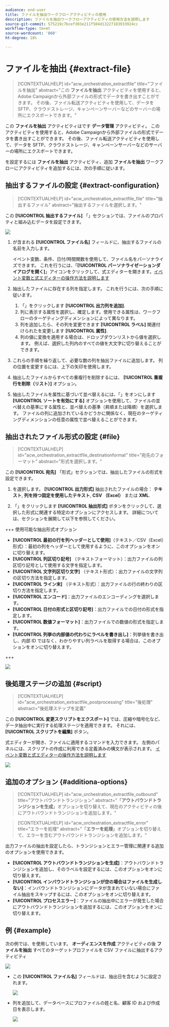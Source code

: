 ```yaml
---
audience: end-user
title: ファイルを抽出ワークフローアクティビティの使用
description: ファイルを抽出ワークフローアクティビティの使用方法を説明します
source-git-commit: 575219c7bcef303e211f504d13227183933924cc
workflow-type: tm+mt
source-wordcount: '860'
ht-degree: 18%

---
```


# ファイルを抽出 {#extract-file}

>[!CONTEXTUALHELP]
>id="acw_orchestration_extractfile"
>title="ファイルを抽出"
>abstract="この **ファイルを抽出** アクティビティを使用すると、Adobe Campaignから外部ファイルの形式でデータを書き出すことができます。 その後、ファイル転送アクティビティを使用して、データを SFTP、クラウドストレージ、キャンペーンサーバーなどのサーバーの場所にエクスポートできます。"

この **ファイルを抽出** アクティビティはです **データ管理** アクティビティ。 このアクティビティを使用すると、Adobe Campaignから外部ファイルの形式でデータを書き出すことができます。 その後、ファイル転送アクティビティを使用して、データを SFTP、クラウドストレージ、キャンペーンサーバーなどのサーバーの場所にエクスポートできます。

を設定するには **ファイルを抽出** アクティビティ、追加 **ファイルを抽出** ワークフローにアクティビティを追加するには、次の手順に従います。

## 抽出するファイルの設定 {#extract-configuration}

>[!CONTEXTUALHELP]
>id="acw_orchestration_extractfile_file"
>title="抽出するファイル"
>abstract="抽出するファイルを選択します。"

この **[!UICONTROL 抽出するファイル]** 「」セクションでは、ファイルのプロパティと組み込むデータを設定できます。

![](../assets/extract-file-file.png)

1. が含まれる **[!UICONTROL ファイル名]** フィールドに、抽出するファイルの名前を入力します。

   イベント変数、条件、日付/時間関数を使用して、ファイル名をパーソナライズできます。 これを行うには、「**[!UICONTROL パーソナライゼーションダイアログを開く]**」アイコンをクリックして、式エディターを開きます。[イベント変数と式エディターの操作方法を説明します](../event-variables.md)

1. 抽出したファイルに存在する列を指定します。 これを行うには、次の手順に従います。

   1. 「」をクリックします **[!UICONTROL 出力列を追加]**.
   1. 列に表示する属性を選択し、確定します。使用できる属性は、ワークフローのターゲティングディメンションによって異なります。
   1. 列を追加したら、その列を変更できます **[!UICONTROL ラベル]** 関連付けられたを変更します **[!UICONTROL 属性]**.
   1. 列の値に変換を適用する場合は、ドロップダウンリストから値を選択します。 例えば、選択した列内のすべての値を大文字に切り替えることができます。

1. これらの手順を繰り返して、必要な数の列を抽出ファイルに追加します。 列の位置を変更するには、上下の矢印を使用します。

1. 抽出したファイルからすべての重複行を削除するには、 **[!UICONTROL 重複行を削除（リスト）]** オプション。

1. 抽出したファイルを属性に基づいて並べ替えるには、「」をオンにします **[!UICONTROL ソートを有効にする]** オプションを使用して、ファイルの並べ替えの基準にする属性と、並べ替えの基準（昇順または降順）を選択します。 ファイルの列に追加されているかどうかに関係なく、現在のターゲティングディメンションの任意の属性で並べ替えることができます。

## 抽出されたファイル形式の設定 {#file}

>[!CONTEXTUALHELP]
>id="acw_orchestration_extractfile_destinationformat"
>title="宛先のフォーマット"
>abstract="形式を選択します。"

この **[!UICONTROL 宛先]** 「形式」セクションでは、抽出したファイルの形式を設定できます。

1. を選択します。 **[!UICONTROL 出力形式]** 抽出されたファイルの場合： **テキスト**, **列を持つ固定を使用したテキスト**, **CSV （Excel）** または **XML**.

1. 「」をクリックします **[!UICONTROL 抽出形式]** ボタンをクリックして、選択した形式に関連する特定のオプションにアクセスします。 詳細については、セクションを展開して以下を参照してください。

+++ 使用可能な抽出形式オプション

   * **[!UICONTROL 最初の行を列ヘッダーとして使用]**（テキスト／CSV（Excel）形式）：最初の列をヘッダーとして使用するように、このオプションをオンに切り替えます。
   * **[!UICONTROL 列区切り記号]** （テキストフォーマット）：出力ファイルの列区切り記号として使用する文字を指定します。
   * **[!UICONTROL 文字列区切り文字]** （テキスト形式）：出力ファイルの文字列の区切り方法を指定します。
   * **[!UICONTROL ライン末]** （テキスト形式）：出力ファイルの行の終わりの区切り方法を指定します。
   * **[!UICONTROL エンコード]**：出力ファイルのエンコーディングを選択します。
   * **[!UICONTROL 日付の形式と区切り記号]**：出力ファイルでの日付の形式を指定します。
   * **[!UICONTROL 数値フォーマット]**：出力ファイルでの数値の形式を指定します。
   * **[!UICONTROL 列挙の内部値の代わりにラベルを書き出し]**：列挙値を書き出し、内部 ID ではなく、わかりやすい列ラベルを取得する場合は、このオプションをオンに切り替えます。

+++

   ![](../assets/extract-file-format.png)

## 後処理ステージの追加 {#script}

>[!CONTEXTUALHELP]
>id="acw_orchestration_extractfile_postprocessing"
>title="後処理"
>abstract="後処理ステップを定義"

この **[!UICONTROL 変更スクリプトをエクスポート]** では、圧縮や暗号化など、データ抽出中に実行する処理ステージを適用できます。 それには、 **[!UICONTROL スクリプトを編集]** ボタン。

式エディターが開き、ファイルに適用するコマンドを入力できます。 左側のパネルには、スクリプトの作成に利用できる定義済みの構文が表示されます。 [イベント変数と式エディターの操作方法を説明します](../event-variables.md)

![](../assets/extract-file-script.png)

## 追加のオプション {#additiona-options}

>[!CONTEXTUALHELP]
>id="acw_orchestration_extractfile_outbound"
>title="アウトバウンドトランジション"
>abstract="「**アウトバウンドトランジションを生成**」オプションを切り替えて、現在のアクティビティの後にアウトバウンドトランジションを追加します。"

>[!CONTEXTUALHELP]
>id="acw_orchestration_extractfile_error"
>title="エラーを処理"
>abstract="「**エラーを処理**」オプションを切り替えて、エラーを含むアウトバウンドトランジションを追加します。"

出力ファイルの抽出を設定したら、トランジションとエラー管理に関連する追加のオプションを使用できます。

* **[!UICONTROL アウトバウンドトランジションを生成]**：アウトバウンドトランジションを追加し、そのラベルを設定するには、このオプションをオンに切り替えます。
* **[!UICONTROL インバウンドトランジションが空の場合はファイルを生成しない]**：インバウンドトランジションにデータが含まれていない場合にファイル抽出をスキップするには、このオプションをオンに切り替えます。
* **[!UICONTROL プロセスエラー]**：ファイルの抽出中にエラーが発生した場合にアウトバウンドトランジションを追加するには、このオプションをオンに切り替えます。

## 例 {#example}

次の例では、を使用しています。 **オーディエンスを作成** アクティビティの後 **ファイルを抽出** すべてのターゲットプロファイルを CSV ファイルに抽出するアクティビティ

![](../assets/extract-file-example.png)

* この **[!UICONTROL ファイル名]** フィールドは、抽出日を含むように設定されます。

  ![](../assets/extract-file-example-name.png)

* 列を追加して、データベースにプロファイルの姓と名、顧客 ID および作成日を表示します。

  ![](../assets/extract-file-example-columns.png)
